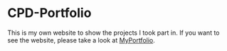 # CPD-Portfolio
This is my own website to show the projects I took part in.
If you want to see the website, please take a look at [MyPortfolio](https://jcheems.github.io/#).

